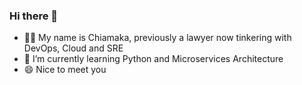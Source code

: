 ### Hi there 👋

- 👩‍💻 My name is Chiamaka, previously a lawyer now tinkering with DevOps, Cloud and SRE
- 🌱 I’m currently learning Python and Microservices Architecture
- 😄 Nice to meet you
<!--
**ChiamakaObitube/chiamakaobitube** is a ✨ _special_ ✨ repository because its `README.md` (this file) appears on your GitHub profile.

Here are some ideas to get you started:

- 🔭 I’m currently working on ...

- 👯 I’m looking to collaborate on ...
- 🤔 I’m looking for help with ...
- 💬 Ask me about ...
- 📫 How to reach me: ...
- 😄 Pronouns: ...
- ⚡ Fun fact: ...
-->
